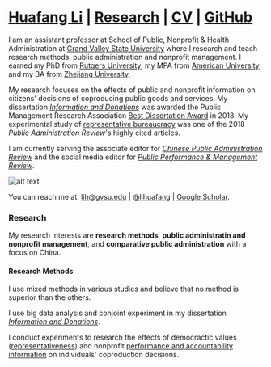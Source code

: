 # [Huafang Li](https://lihuafang.github.io/) | [Research](https://scholar.google.com/citations?hl=en&user=ku5cRAYAAAAJ&view_op=list_works&sortby=pubdate) | [CV](https://drive.google.com/open?id=1o8nxexoyQZ5tP2sBtk7huEcD8BsFMrWL) | [GitHub](https://github.com/lihuafang)

I am an assistant professor at School of Public, Nonprofit & Health Administration at [Grand Valley State University](https://www.gvsu.edu/spnha/) where I research and teach research methods, public administration and nonprofit management. I earned my PhD from [Rutgers University](http://spaa.newark.rutgers.edu), my MPA from [American University](https://www.american.edu/spa/), and my BA from [Zhejiang University](http://www.cec.zju.edu.cn/). 

My research focuses on the effects of public and nonprofit information on citizens' decisions of coproducing public goods and services. My dissertation [*Information and Donations*](https://doi.org/doi:10.7282/T35T3PDQ) was awarded the Public Management Research Association [Best Dissertation Award](https://pmranet.org/awards/) in 2018. My experimental study of [representative bureaucracy](https://onlinelibrary.wiley.com/doi/full/10.1111/puar.12401) was one of the 2018 *Public Administration Review*'s highly cited articles.  

I am currently serving the associate editor for [*Chinese Public Administration Review*](https://cpar.net/) and the social media editor for [*Public Performance & Management Review*](https://www.tandfonline.com/toc/mpmr20/current).

![alt text](https://avatars3.githubusercontent.com/u/10341996?s=460&v=4)

You can reach me at: lih@gvsu.edu | [@lihuafang](https://twitter.com/lihuafang) | [Google Scholar](https://scholar.google.com/citations?hl=en&user=ku5cRAYAAAAJ&view_op=list_works&sortby=pubdate).

### Research 
My research interests are **research methods**, **public administratin and nonprofit management**, and **comparative public administration** with a focus on China. 

#### Research Methods
I use mixed methods in various studies and believe that no method is superior than the others. 

I use big data analysis and conjoint experiment in my dissertation [*Information and Donations*](https://doi.org/doi:10.7282/T35T3PDQ). 

I conduct experiments to research the effects of democractic values ([representativeness](https://onlinelibrary.wiley.com/doi/full/10.1111/puar.12401)) and nonprofit [performance and accountability information](https://doi.org/doi:10.7282/T35T3PDQ) on individuals' coproduction decisions. 
